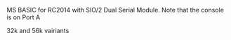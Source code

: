 MS BASIC for RC2014 with SIO/2 Dual Serial Module.  Note that the console is on Port A

32k and 56k vairiants

